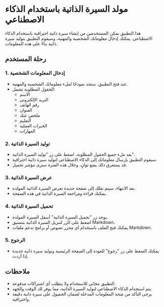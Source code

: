 # مولد السيرة الذاتية باستخدام الذكاء الاصطناعي

هذا التطبيق يمكن المستخدمين من إنشاء سيرة ذاتية احترافية باستخدام الذكاء الاصطناعي. يمكنك إدخال معلوماتك الشخصية والمهنية، وسيقوم التطبيق بتوليد سيرة ذاتية بناءً على هذه المعلومات.

## رحلة المستخدم

### 1. إدخال المعلومات الشخصية

- عند فتح التطبيق، ستجد نموذجًا لملء معلوماتك الشخصية والمهنية.
- الحقول المطلوبة تشمل:
  - الاسم
  - البريد الإلكتروني
  - رقم الهاتف
  - العنوان
  - ملخص عنك
  - التعليم
  - الخبرات العملية
  - المهارات

### 2. توليد السيرة الذاتية

- بعد ملء جميع الحقول المطلوبة، اضغط على زر "توليد السيرة الذاتية".
- سيقوم التطبيق بإرسال معلوماتك إلى الذكاء الاصطناعي لتوليد سيرة ذاتية احترافية.
- قد يستغرق ذلك بضع ثوانٍ، وخلال هذه الفترة سترى مؤشر تحميل.

### 3. عرض السيرة الذاتية

- بعد الانتهاء، سيتم نقلك إلى صفحة جديدة تعرض السيرة الذاتية المولدة.
- يمكنك قراءة ومراجعة السيرة الذاتية في هذه الصفحة.

### 4. تحميل السيرة الذاتية

- يوجد زر "تحميل السيرة الذاتية" أسفل السيرة المولدة.
- اضغط على الزر لتنزيل السيرة الذاتية بتنسيق Markdown.
- يمكنك فتح الملف باستخدام أي محرر نصوص أو برامج تدعم ملفات Markdown.

### 5. الرجوع

- يمكنك الضغط على زر "رجوع" للعودة إلى الصفحة الرئيسية وتوليد سيرة ذاتية جديدة إذا أردت.

## ملاحظات

- التطبيق مجاني للاستخدام ولا يتطلب أي اشتراكات مدفوعة.
- يتم استخدام الذكاء الاصطناعي لتوليد السيرة الذاتية، مما يوفر لك الوقت والجهد.
- يرجى التأكد من صحة المعلومات المدخلة لضمان الحصول على سيرة ذاتية دقيقة واحترافية.